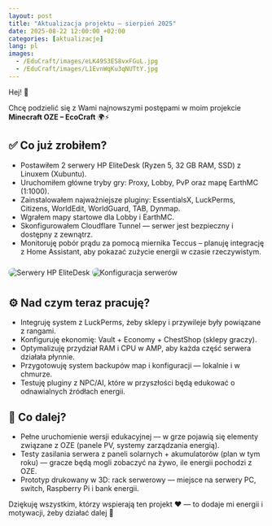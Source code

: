 ```yaml
---
layout: post
title: "Aktualizacja projektu – sierpień 2025"
date: 2025-08-22 12:00:00 +02:00
categories: [aktualizacje]
lang: pl
images:
  - /EduCraft/images/eLK49S3ES8vxFGuL.jpg
  - /EduCraft/images/L1EvnWqKu3qNUTtY.jpg
---
```


Hej! 👋

Chcę podzielić się z Wami najnowszymi postępami w moim projekcie **Minecraft OZE – EcoCraft** 🌍⚡

## ✅ Co już zrobiłem?
- Postawiłem 2 serwery HP EliteDesk (Ryzen 5, 32 GB RAM, SSD) z Linuxem (Xubuntu).  
- Uruchomiłem główne tryby gry: Proxy, Lobby, PvP oraz mapę EarthMC (1:1000).  
- Zainstalowałem najważniejsze pluginy: EssentialsX, LuckPerms, Citizens, WorldEdit, WorldGuard, TAB, Dynmap.  
- Wgrałem mapy startowe dla Lobby i EarthMC.  
- Skonfigurowałem Cloudflare Tunnel — serwer jest bezpieczny i dostępny z zewnątrz.  
- Monitoruję pobór prądu za pomocą miernika Teccus – planuję integrację z Home Assistant, aby pokazać zużycie energii w czasie rzeczywistym.

<!-- obrazy (jeśli chcesz, zostaw) -->
<img src="{{ site.baseurl }}/images/eLK49S3ES8vxFGuL.jpg" alt="Serwery HP EliteDesk" style="max-width:100%;border-radius:8px;margin:10px 0;" loading="lazy" />
<img src="{{ site.baseurl }}/images/L1EvnWqKu3qNUTtY.jpg" alt="Konfiguracja serwerów" style="max-width:100%;border-radius:8px;margin:10px 0;" loading="lazy" />

## ⚙️ Nad czym teraz pracuję?
- Integruję system z LuckPerms, żeby sklepy i przywileje były powiązane z rangami.  
- Konfiguruję ekonomię: Vault + Economy + ChestShop (sklepy graczy).  
- Optymalizuję przydział RAM i CPU w AMP, aby każda część serwera działała płynnie.  
- Przygotowuję system backupów map i konfiguracji — lokalnie i w chmurze.  
- Testuję pluginy z NPC/AI, które w przyszłości będą edukować o odnawialnych źródłach energii.

## 🌱 Co dalej?
- Pełne uruchomienie wersji edukacyjnej — w grze pojawią się elementy związane z OZE (panele PV, systemy zarządzania energią).  
- Testy zasilania serwera z paneli solarnych + akumulatorów (plan w tym roku) — gracze będą mogli zobaczyć na żywo, ile energii pochodzi z OZE.  
- Prototyp drukowany w 3D: rack serwerowy — miejsce na serwery PC, switch, Raspberry Pi i bank energii.

Dziękuję wszystkim, którzy wspierają ten projekt ❤️ — to dodaje mi energii i motywacji, żeby działać dalej 🚀
